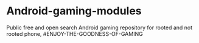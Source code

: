 # Android-gaming-modules
Public free and open search Android gaming repository for rooted and not rooted phone, #ENJOY-THE-GOODNESS-OF-GAMING
